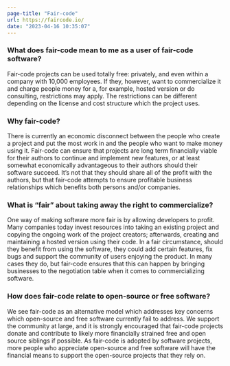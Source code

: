 ```yaml
---
page-title: "Fair-code"
url: https://faircode.io/
date: "2023-04-16 10:35:07"
---
```

### What does fair-code mean to me as a user of fair-code software?

Fair-code projects can be used totally free: privately, and even within a company with 10,000 employees. If they, however, want to commercialize it and charge people money for a, for example, hosted version or do consulting, restrictions may apply. The restrictions can be different depending on the license and cost structure which the project uses.

### Why fair-code?

There is currently an economic disconnect between the people who create a project and put the most work in and the people who want to make money using it. Fair-code can ensure that projects are long term financially viable for their authors to continue and implement new features, or at least somewhat economically advantageous to their authors should their software succeed. It’s not that they should share all of the profit with the authors, but that fair-code attempts to ensure profitable business relationships which benefits both persons and/or companies.

### What is “fair” about taking away the right to commercialize?

One way of making software more fair is by allowing developers to profit. Many companies today invest resources into taking an existing project and copying the ongoing work of the project creators; afterwards, creating and maintaining a hosted version using their code. In a fair circumstance, should they benefit from using the software, they could add certain features, fix bugs and support the community of users enjoying the product. In many cases they do, but fair-code ensures that this can happen by bringing businesses to the negotiation table when it comes to commercializing software.

### How does fair-code relate to open-source or free software?

We see fair-code as an alternative model which addresses key concerns which open-source and free software currently fail to address. We support the community at large, and it is strongly encouraged that fair-code projects donate and contribute to likely more financially strained free and open source siblings if possible. As fair-code is adopted by software projects, more people who appreciate open-source and free software will have the financial means to support the open-source projects that they rely on.